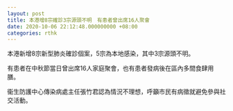 ```yaml
---
layout: post
title: 本港增8宗確診3宗源頭不明　有患者曾出席16人聚會
date: 2020-10-06 22:12:48.000000000 +08:00
categories: rthk
---
```


本港新增8宗新型肺炎確診個案，5宗為本地感染，其中3宗源頭不明。

有患者在中秋節當日曾出席16人家庭聚會，也有患者發病後在區內多間食肆用膳。

衞生防護中心傳染病處主任張竹君認為情況不理想，呼籲市民有病徵就避免參與社交活動。
